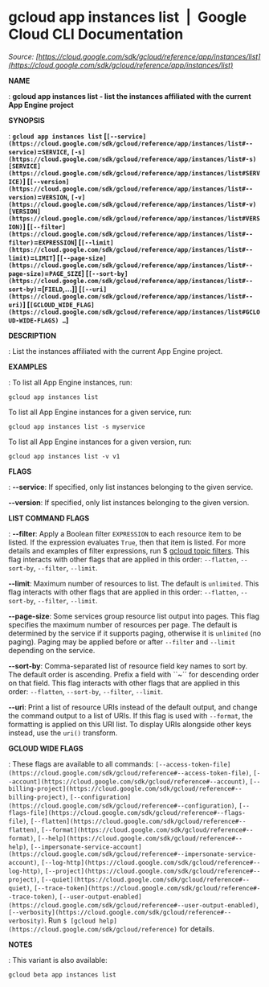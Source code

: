 # gcloud app instances list  |  Google Cloud CLI Documentation

*Source: [https://cloud.google.com/sdk/gcloud/reference/app/instances/list](https://cloud.google.com/sdk/gcloud/reference/app/instances/list)*

**NAME**

: **gcloud app instances list - list the instances affiliated with the current App Engine project**

**SYNOPSIS**

: **`gcloud app instances list` [`[--service](https://cloud.google.com/sdk/gcloud/reference/app/instances/list#--service)`=`SERVICE`, `[-s](https://cloud.google.com/sdk/gcloud/reference/app/instances/list#-s)` `[SERVICE](https://cloud.google.com/sdk/gcloud/reference/app/instances/list#SERVICE)`] [`[--version](https://cloud.google.com/sdk/gcloud/reference/app/instances/list#--version)`=`VERSION`, `[-v](https://cloud.google.com/sdk/gcloud/reference/app/instances/list#-v)` `[VERSION](https://cloud.google.com/sdk/gcloud/reference/app/instances/list#VERSION)`] [`[--filter](https://cloud.google.com/sdk/gcloud/reference/app/instances/list#--filter)`=`EXPRESSION`] [`[--limit](https://cloud.google.com/sdk/gcloud/reference/app/instances/list#--limit)`=`LIMIT`] [`[--page-size](https://cloud.google.com/sdk/gcloud/reference/app/instances/list#--page-size)`=`PAGE_SIZE`] [`[--sort-by](https://cloud.google.com/sdk/gcloud/reference/app/instances/list#--sort-by)`=[`FIELD`,…]] [`[--uri](https://cloud.google.com/sdk/gcloud/reference/app/instances/list#--uri)`] [`[GCLOUD_WIDE_FLAG](https://cloud.google.com/sdk/gcloud/reference/app/instances/list#GCLOUD-WIDE-FLAGS) …`]**

**DESCRIPTION**

: List the instances affiliated with the current App Engine project.

**EXAMPLES**

: To list all App Engine instances, run:

```
gcloud app instances list
```

To list all App Engine instances for a given service, run:

```
gcloud app instances list -s myservice
```

To list all App Engine instances for a given version, run:

```
gcloud app instances list -v v1
```

**FLAGS**

: **--service**:
If specified, only list instances belonging to the given service.

**--version**:
If specified, only list instances belonging to the given version.

**LIST COMMAND FLAGS**

: **--filter**:
Apply a Boolean filter `EXPRESSION` to each resource item
to be listed. If the expression evaluates `True`, then that item is
listed. For more details and examples of filter expressions, run $ [gcloud topic filters](https://cloud.google.com/sdk/gcloud/reference/topic/filters). This flag
interacts with other flags that are applied in this order:
`--flatten`, `--sort-by`, `--filter`,
`--limit`.

**--limit**:
Maximum number of resources to list. The default is `unlimited`. This
flag interacts with other flags that are applied in this order:
`--flatten`, `--sort-by`, `--filter`,
`--limit`.

**--page-size**:
Some services group resource list output into pages. This flag specifies the
maximum number of resources per page. The default is determined by the service
if it supports paging, otherwise it is `unlimited` (no paging).
Paging may be applied before or after `--filter` and
`--limit` depending on the service.

**--sort-by**:
Comma-separated list of resource field key names to sort by. The default order
is ascending. Prefix a field with ``~´´ for descending order on that
field. This flag interacts with other flags that are applied in this order:
`--flatten`, `--sort-by`, `--filter`,
`--limit`.

**--uri**:
Print a list of resource URIs instead of the default output, and change the
command output to a list of URIs. If this flag is used with
`--format`, the formatting is applied on this URI list. To display
URIs alongside other keys instead, use the `uri()` transform.

**GCLOUD WIDE FLAGS**

: These flags are available to all commands: `[--access-token-file](https://cloud.google.com/sdk/gcloud/reference#--access-token-file)`,
`[--account](https://cloud.google.com/sdk/gcloud/reference#--account)`, `[--billing-project](https://cloud.google.com/sdk/gcloud/reference#--billing-project)`,
`[--configuration](https://cloud.google.com/sdk/gcloud/reference#--configuration)`,
`[--flags-file](https://cloud.google.com/sdk/gcloud/reference#--flags-file)`,
`[--flatten](https://cloud.google.com/sdk/gcloud/reference#--flatten)`, `[--format](https://cloud.google.com/sdk/gcloud/reference#--format)`, `[--help](https://cloud.google.com/sdk/gcloud/reference#--help)`, `[--impersonate-service-account](https://cloud.google.com/sdk/gcloud/reference#--impersonate-service-account)`,
`[--log-http](https://cloud.google.com/sdk/gcloud/reference#--log-http)`,
`[--project](https://cloud.google.com/sdk/gcloud/reference#--project)`, `[--quiet](https://cloud.google.com/sdk/gcloud/reference#--quiet)`, `[--trace-token](https://cloud.google.com/sdk/gcloud/reference#--trace-token)`, `[--user-output-enabled](https://cloud.google.com/sdk/gcloud/reference#--user-output-enabled)`,
`[--verbosity](https://cloud.google.com/sdk/gcloud/reference#--verbosity)`.
Run `$ [gcloud help](https://cloud.google.com/sdk/gcloud/reference)` for details.

**NOTES**

: This variant is also available:

```
gcloud beta app instances list
```